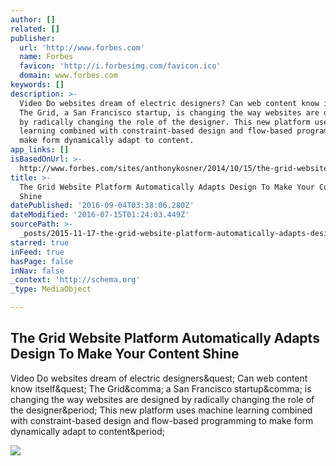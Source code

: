 ```yaml
---
author: []
related: []
publisher:
  url: 'http://www.forbes.com'
  name: Forbes
  favicon: 'http://i.forbesimg.com/favicon.ico'
  domain: www.forbes.com
keywords: []
description: >-
  Video Do websites dream of electric designers? Can web content know itself?
  The Grid, a San Francisco startup, is changing the way websites are designed
  by radically changing the role of the designer. This new platform uses machine
  learning combined with constraint-based design and flow-based programming to
  make form dynamically adapt to content.
app_links: []
isBasedOnUrl: >-
  http://www.forbes.com/sites/anthonykosner/2014/10/15/the-grid-website-platform-automatically-adapts-design-to-make-your-content-shine/
title: >-
  The Grid Website Platform Automatically Adapts Design To Make Your Content
  Shine
datePublished: '2016-09-04T03:38:06.280Z'
dateModified: '2016-07-15T01:24:03.449Z'
sourcePath: >-
  _posts/2015-11-17-the-grid-website-platform-automatically-adapts-design-to-mak.md
starred: true
inFeed: true
hasPage: false
inNav: false
_context: 'http://schema.org'
_type: MediaObject

---
```

<article style=""><h1>The Grid Website Platform Automatically Adapts Design To Make Your Content Shine</h1><p>Video Do websites dream of electric designers&amp;quest; Can web content know itself&amp;quest; The Grid&amp;comma; a San Francisco startup&amp;comma; is changing the way websites are designed by radically changing the role of the designer&amp;period; This new platform uses machine learning combined with constraint-based design and flow-based programming to make form dynamically adapt to content&amp;period;</p><img src="http://blogs-images.forbes.com/anthonykosner/files/2014/10/the_grid-designs_tiled_logo.jpg" /></article>